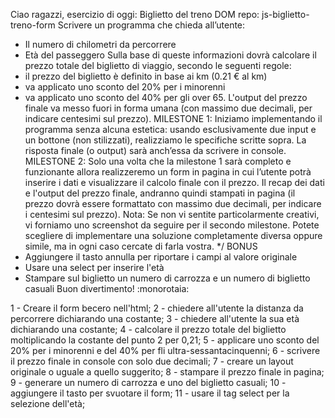 Ciao ragazzi,
esercizio di oggi: Biglietto del treno DOM
repo: js-biglietto-treno-form
Scrivere un programma che chieda all’utente:
- Il numero di chilometri da percorrere
- Età del passeggero
Sulla base di queste informazioni dovrà calcolare il prezzo totale del biglietto di viaggio, secondo le seguenti regole:
- il prezzo del biglietto è definito in base ai km (0.21 € al km)
- va applicato uno sconto del 20% per i minorenni
- va applicato uno sconto del 40% per gli over 65.
L'output del prezzo finale va messo fuori in forma umana (con massimo due decimali, per indicare centesimi sul prezzo).
MILESTONE 1:
Iniziamo implementando il programma senza alcuna estetica: usando esclusivamente due input e un bottone (non stilizzati), realizziamo le specifiche scritte sopra. La risposta finale (o output) sarà anch’essa da scrivere in console.
MILESTONE 2:
Solo una volta che la milestone 1 sarà completo e funzionante allora realizzeremo un form in pagina in cui l’utente potrà inserire i dati e visualizzare il calcolo finale con il prezzo.
Il recap dei dati e l'output del prezzo finale, andranno quindi stampati in pagina (il prezzo dovrà essere formattato con massimo due decimali, per indicare i centesimi sul prezzo).
Nota:
Se non vi sentite particolarmente creativi, vi forniamo uno screenshot da seguire per il secondo milestone. Potete scegliere di implementare una soluzione completamente diversa oppure simile, ma in ogni caso cercate di farla vostra. */
BONUS
- Aggiungere il tasto annulla per riportare i campi al valore originale
- Usare una select per inserire l'età
- Stampare sul biglietto un numero di carrozza e un numero di biglietto casuali
Buon divertimento! :monorotaia:

1 - Creare il form becero nell'html;
2 - chiedere all'utente la distanza da percorrere dichiarando una costante;
3 - chiedere all'utente la sua età dichiarando una costante;
4 - calcolare il prezzo totale del biglietto moltiplicando la costante del punto 2 per 0,21;
5 - applicare uno sconto del 20% per i minorenni e del 40% per fli ultra-sessantacinquenni;
6 - scrivere il prezzo finale in console con solo due decimali;
7 - creare un layout originale o uguale a quello suggerito;
8 - stampare il prezzo finale in pagina;
9 - generare un numero di carrozza e uno del biglietto casuali;
10 - aggiungere il tasto per svuotare il form;
11 - usare il tag select per la selezione dell'età;

